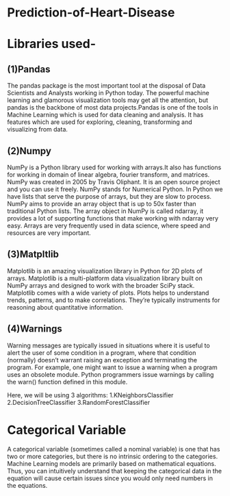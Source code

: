 # Prediction-of-Heart-Disease
# Libraries used-
## (1)Pandas
The pandas package is the most important tool at the disposal of Data Scientists and Analysts working in Python today. The powerful machine learning and glamorous visualization tools may get all the attention, but pandas is the backbone of most data projects.Pandas is one of the tools in Machine Learning which is used for data cleaning and analysis. It has features which are used for exploring, cleaning, transforming and visualizing from data.
## (2)Numpy
NumPy is a Python library used for working with arrays.It also has functions for working in domain of linear algebra, fourier transform, and matrices. NumPy was created in 2005 by Travis Oliphant. It is an open source project and you can use it freely. NumPy stands for Numerical Python. In Python we have lists that serve the purpose of arrays, but they are slow to process. NumPy aims to provide an array object that is up to 50x faster than traditional Python lists. The array object in NumPy is called ndarray, it provides a lot of supporting functions that make working with ndarray very easy. Arrays are very frequently used in data science, where speed and resources are very important.
## (3)Matpltlib
Matplotlib is an amazing visualization library in Python for 2D plots of arrays. Matplotlib is a multi-platform data visualization library built on NumPy arrays and designed to work with the broader SciPy stack. Matplotlib comes with a wide variety of plots. Plots helps to understand trends, patterns, and to make correlations. They’re typically instruments for reasoning about quantitative information.
## (4)Warnings
Warning messages are typically issued in situations where it is useful to alert the user of some condition in a program, where that condition (normally) doesn’t warrant raising an exception and terminating the program. For example, one might want to issue a warning when a program uses an obsolete module. Python programmers issue warnings by calling the warn() function defined in this module.

Here, we will be using 3 algorithms:
1.KNeighborsClassifier
2.DecisionTreeClassifier
3.RandomForestClassifier

# Categorical Variable
A categorical variable (sometimes called a nominal variable) is one that has two or more categories, but there is no intrinsic ordering to the categories. Machine Learning models are primarily based on mathematical equations. Thus, you can intuitively understand that keeping the categorical data in the equation will cause certain issues since you would only need numbers in the equations.
